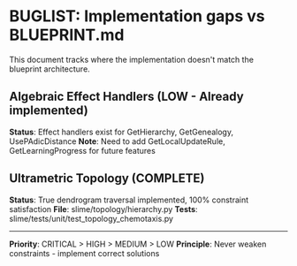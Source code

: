 # BUGLIST: Implementation gaps vs BLUEPRINT.md

This document tracks where the implementation doesn't match the blueprint architecture.

## Algebraic Effect Handlers (LOW - Already implemented)

**Status**: Effect handlers exist for GetHierarchy, GetGenealogy, UsePAdicDistance
**Note**: Need to add GetLocalUpdateRule, GetLearningProgress for future features

## Ultrametric Topology (COMPLETE)

**Status**: True dendrogram traversal implemented, 100% constraint satisfaction
**File**: slime/topology/hierarchy.py
**Tests**: slime/tests/unit/test_topology_chemotaxis.py

---

**Priority**: CRITICAL > HIGH > MEDIUM > LOW
**Principle**: Never weaken constraints - implement correct solutions
